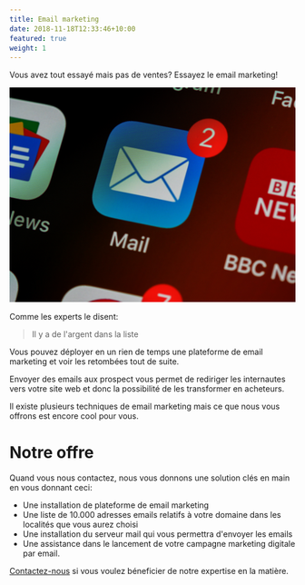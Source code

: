 ```yaml
---
title: Email marketing
date: 2018-11-18T12:33:46+10:00
featured: true
weight: 1
---
```

Vous avez tout essayé mais pas de ventes? Essayez le email marketing!

![Email marketing](/images/articles/email-marketing.jpg)

Comme les experts le disent:

> Il y a de l'argent dans la liste

Vous pouvez déployer en un rien de temps une plateforme de email marketing et voir les 
retombées tout de suite. 

Envoyer des emails aux prospect vous permet de rediriger les internautes vers votre site 
web et donc la possibilité de les transformer en acheteurs. 

Il existe plusieurs techniques de email marketing mais ce que nous vous offrons est encore 
cool pour vous. 

# Notre offre 
Quand vous nous contactez, nous vous donnons une solution clés en main en vous donnant ceci:

- Une installation de plateforme de email marketing 
- Une liste de 10.000 adresses emails relatifs à votre domaine dans les localités que vous aurez choisi
- Une installation du serveur mail qui vous permettra d'envoyer les emails
- Une assistance dans le lancement de votre campagne marketing digitale par email.

[Contactez-nous](/contact) si vous voulez béneficier de notre expertise en la matière.


